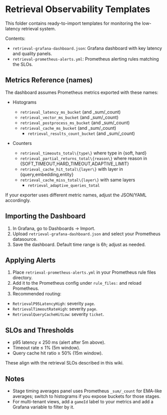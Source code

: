 # Retrieval Observability Templates

This folder contains ready-to-import templates for monitoring the low-latency retrieval system.

Contents:

- `retrieval-grafana-dashboard.json`: Grafana dashboard with key latency and quality panels.
- `retrieval-prometheus-alerts.yml`: Prometheus alerting rules matching the SLOs.

## Metrics Reference (names)

The dashboard assumes Prometheus metrics exported with these names:


- Histograms
  - `retrieval_latency_ms_bucket` (and _sum/_count)
  - `retrieval_vector_ms_bucket` (and _sum/_count)
  - `retrieval_postprocess_ms_bucket` (and _sum/_count)
  - `retrieval_cache_ms_bucket` (and _sum/_count)
    - `retrieval_results_count_bucket` (and _sum/_count)

- Counters
  - `retrieval_timeouts_total\{type\}` where type in \{soft, hard\}
  - `retrieval_partial_returns_total\{reason\}` where reason in \{SOFT_TIMEOUT,HARD_TIMEOUT,ADAPTIVE_LIMIT\}
  - `retrieval_cache_hit_total\{layer\}` with layer in \{query,embedding,entity\}
  - `retrieval_cache_miss_total\{layer\}` with same layers
    - `retrieval_adaptive_queries_total`

If your exporter uses different metric names, adjust the JSON/YAML accordingly.

## Importing the Dashboard

1. In Grafana, go to Dashboards → Import.
2. Upload `retrieval-grafana-dashboard.json` and select your Prometheus datasource.
3. Save the dashboard. Default time range is 6h; adjust as needed.

## Applying Alerts

1. Place `retrieval-prometheus-alerts.yml` in your Prometheus rule files directory.
2. Add it to the Prometheus config under `rule_files:` and reload Prometheus.
3. Recommended routing:

- `RetrievalP95LatencyHigh`: severity `page`.
- `RetrievalTimeoutRateHigh`: severity `page`.
- `RetrievalQueryCacheHitLow`: severity `ticket`.

## SLOs and Thresholds

- p95 latency ≤ 250 ms (alert after 5m above).
- Timeout rate ≤ 1% (5m window).
- Query cache hit ratio ≥ 50% (15m window).

These align with the retrieval SLOs described in this wiki.

## Notes

- Stage timing averages panel uses Prometheus `_sum/_count` for EMA-like averages; switch to histograms if you expose buckets for those stages.
- For multi-tenant views, add a `gameId` label to your metrics and add a Grafana variable to filter by it.
